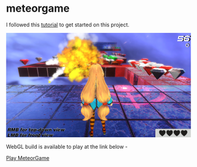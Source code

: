 # meteorgame

I followed this [tutorial](https://jvunity.weebly.com/choco-series.html) to get started on this project.

![Screenshot of gameplay](meteorgame.PNG)

WebGL build is available to play at the link below - 

[Play MeteorGame](https://play.unity.com/mg/other/first-e7c)

